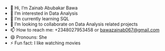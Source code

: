 - 👋 Hi, I’m Zainab Abubakar Bawa
- 👀 I’m interested in Data Analysis
- 🌱 I’m currently learning SQL
- 💞️ I’m looking to collaborate on Data Analysis related projects
- 📫 How to reach me: +2348027953458 or bawazainab067@gmail.com
- 😄 Pronouns: She
- ⚡ Fun fact: I like watching movies

<!---
Zainabbawa454/Zainabbawa454 is a ✨ special ✨ repository because its `README.md` (this file) appears on your GitHub profile.
You can click the Preview link to take a look at your changes.
--->
